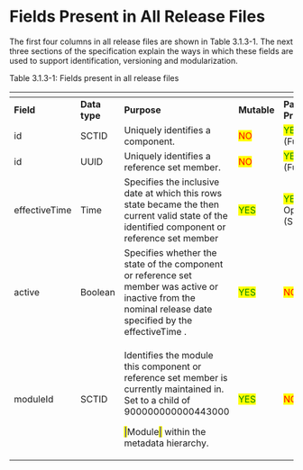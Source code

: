 # Fields Present in All Release Files

The first four columns in all release files are shown in Table 3.1.3-1. The next three sections of the specification explain the ways in which these fields are used to support identification, versioning and modularization.

Table 3.1.3-1: Fields present in all release files

<table data-header-hidden><thead><tr><th width="123.8125"></th><th width="101.171875"></th><th width="258.21875"></th><th width="88.48046875"></th><th></th></tr></thead><tbody><tr><td><strong>Field</strong></td><td><strong>Data type</strong></td><td><strong>Purpose</strong></td><td><strong>Mutable</strong></td><td><strong>Part of Primary Key</strong></td></tr><tr><td>id</td><td>SCTID</td><td>Uniquely identifies a component.</td><td><mark style="color:red;">NO</mark></td><td><mark style="color:green;">YES</mark><br>(Full/Snapshot)</td></tr><tr><td>id</td><td>UUID</td><td>Uniquely identifies a reference set member.</td><td><mark style="color:red;">NO</mark></td><td><mark style="color:green;">YES</mark><br>(Full/Snapshot)</td></tr><tr><td>effectiveTime</td><td>Time</td><td>Specifies the inclusive date at which this rows state became the then current valid state of the identified component or reference set member</td><td><mark style="color:green;">YES</mark></td><td><mark style="color:green;">YES</mark> (Full)<br>Optional (Snapshot)</td></tr><tr><td>active</td><td>Boolean</td><td>Specifies whether the state of the component or reference set member was active or inactive from the nominal release date specified by the effectiveTime .</td><td><mark style="color:green;">YES</mark></td><td><mark style="color:red;">NO</mark></td></tr><tr><td>moduleId</td><td>SCTID</td><td><p>Identifies the module this component or reference set member is currently maintained in. Set to a child of 900000000000443000 </p><p><mark style="color:blue;">|</mark>Module<mark style="color:blue;">|</mark> within the metadata hierarchy.</p></td><td><mark style="color:green;">YES</mark></td><td><mark style="color:red;">NO</mark></td></tr></tbody></table>

